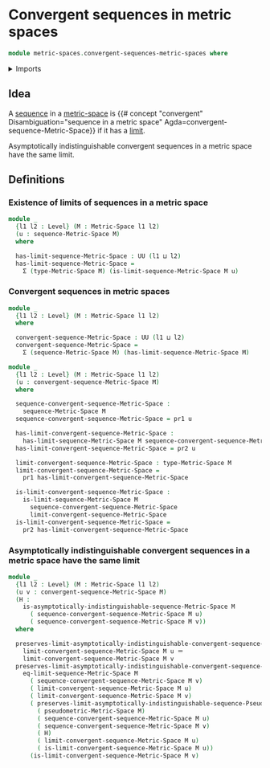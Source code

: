 # Convergent sequences in metric spaces

```agda
module metric-spaces.convergent-sequences-metric-spaces where
```

<details><summary>Imports</summary>

```agda
open import foundation.dependent-pair-types
open import foundation.identity-types
open import foundation.sequences
open import foundation.universe-levels

open import metric-spaces.limits-sequences-metric-spaces
open import metric-spaces.limits-sequences-pseudometric-spaces
open import metric-spaces.metric-spaces
open import metric-spaces.sequences-metric-spaces
```

</details>

## Idea

A [sequence](metric-spaces.sequences-metric-spaces.md) in a
[metric-space](metric-spaces.metric-spaces.md) is
{{# concept "convergent" Disambiguation="sequence in a metric space" Agda=convergent-sequence-Metric-Space}}
if it has a [limit](metric-spaces.limits-sequences-metric-spaces.md).

Asymptotically indistinguishable convergent sequences in a metric space have the
same limit.

## Definitions

### Existence of limits of sequences in a metric space

```agda
module _
  {l1 l2 : Level} (M : Metric-Space l1 l2)
  (u : sequence-Metric-Space M)
  where

  has-limit-sequence-Metric-Space : UU (l1 ⊔ l2)
  has-limit-sequence-Metric-Space =
    Σ (type-Metric-Space M) (is-limit-sequence-Metric-Space M u)
```

### Convergent sequences in metric spaces

```agda
module _
  {l1 l2 : Level} (M : Metric-Space l1 l2)
  where

  convergent-sequence-Metric-Space : UU (l1 ⊔ l2)
  convergent-sequence-Metric-Space =
    Σ (sequence-Metric-Space M) (has-limit-sequence-Metric-Space M)

module _
  {l1 l2 : Level} (M : Metric-Space l1 l2)
  (u : convergent-sequence-Metric-Space M)
  where

  sequence-convergent-sequence-Metric-Space :
    sequence-Metric-Space M
  sequence-convergent-sequence-Metric-Space = pr1 u

  has-limit-convergent-sequence-Metric-Space :
    has-limit-sequence-Metric-Space M sequence-convergent-sequence-Metric-Space
  has-limit-convergent-sequence-Metric-Space = pr2 u

  limit-convergent-sequence-Metric-Space : type-Metric-Space M
  limit-convergent-sequence-Metric-Space =
    pr1 has-limit-convergent-sequence-Metric-Space

  is-limit-convergent-sequence-Metric-Space :
    is-limit-sequence-Metric-Space M
      sequence-convergent-sequence-Metric-Space
      limit-convergent-sequence-Metric-Space
  is-limit-convergent-sequence-Metric-Space =
    pr2 has-limit-convergent-sequence-Metric-Space
```

### Asymptotically indistinguishable convergent sequences in a metric space have the same limit

```agda
module _
  {l1 l2 : Level} (M : Metric-Space l1 l2)
  (u v : convergent-sequence-Metric-Space M)
  (H :
    is-asymptotically-indistinguishable-sequence-Metric-Space M
      ( sequence-convergent-sequence-Metric-Space M u)
      ( sequence-convergent-sequence-Metric-Space M v))
  where

  preserves-limit-asymptotically-indistinguishable-convergent-sequence-Metric-Space :
    limit-convergent-sequence-Metric-Space M u ＝
    limit-convergent-sequence-Metric-Space M v
  preserves-limit-asymptotically-indistinguishable-convergent-sequence-Metric-Space =
    eq-limit-sequence-Metric-Space M
      ( sequence-convergent-sequence-Metric-Space M v)
      ( limit-convergent-sequence-Metric-Space M u)
      ( limit-convergent-sequence-Metric-Space M v)
      ( preserves-limit-asymptotically-indistinguishable-sequence-Pseudometric-Space
        ( pseudometric-Metric-Space M)
        ( sequence-convergent-sequence-Metric-Space M u)
        ( sequence-convergent-sequence-Metric-Space M v)
        ( H)
        ( limit-convergent-sequence-Metric-Space M u)
        ( is-limit-convergent-sequence-Metric-Space M u))
      (is-limit-convergent-sequence-Metric-Space M v)
```
